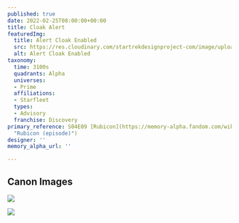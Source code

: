 ```yaml
---
published: true
date: 2022-02-25T08:00:00+00:00
title: Cloak Alert
featuredImg:
  title: Alert Cloak Enabled
  src: https://res.cloudinary.com/startrekdesignproject-com/image/upload/v1645838711/Alert-Cloak-Enabled.png
  alt: Alert Cloak Enabled
taxonomy:
  time: 3100s
  quadrants: Alpha
  universes:
  - Prime
  affiliations:
  - Starfleet
  types:
  - Advisory
  franchise: Discovery
primary_reference: S04E09 [Rubicon](https://memory-alpha.fandom.com/wiki/Rubicon_(episode)
  "Rubicon (episode)")
designer: ''
memory_alpha_url: ''

---
```

## Canon Images

![](https://res.cloudinary.com/startrekdesignproject-com/image/upload/v1645838711/Alert-Cloak-Engaged_DSC-4x9-1.jpg)

![](https://res.cloudinary.com/startrekdesignproject-com/image/upload/v1645838711/Alert-Cloak-Engaged_DSC-4x9-2.jpg)